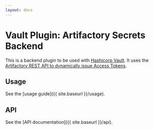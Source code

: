 ```yaml
---
layout: docs
---
```


# Vault Plugin: Artifactory Secrets Backend

This is a backend plugin to be used with [Hashicorp Vault](https://www.github.com/hashicorp/vault).
It uses the [Artifactory REST API to dynamically issue Access Tokens](https://www.jfrog.com/confluence/display/ACC/Access+Tokens#AccessTokens-RESTAPI).

## Usage

See the [usage guide]({{ site.baseurl }}/usage).

## API

See the [API documentation]({{ site.baseurl }}/api).
